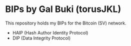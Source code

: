 # BIPs by Gal Buki (torusJKL)

This repository holds my BIPs for the Bitcoin (SV) network.

* HAIP (Hash Author Identity Protocol)
* DIP (Data Integrity Protocol)
